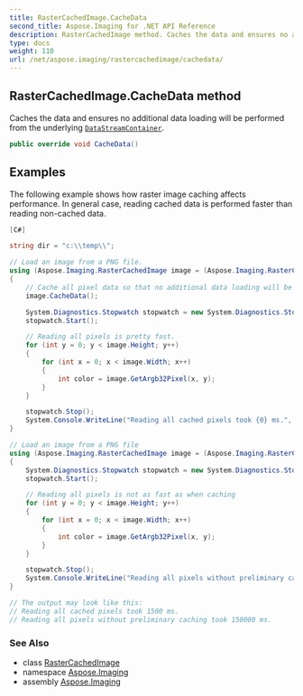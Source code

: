 ```yaml
---
title: RasterCachedImage.CacheData
second_title: Aspose.Imaging for .NET API Reference
description: RasterCachedImage method. Caches the data and ensures no additional data loading will be performed from the underlying DataStreamContainer
type: docs
weight: 110
url: /net/aspose.imaging/rastercachedimage/cachedata/
---
```

## RasterCachedImage.CacheData method

Caches the data and ensures no additional data loading will be performed from the underlying [`DataStreamContainer`](../../datastreamsupporter/datastreamcontainer/).

```csharp
public override void CacheData()
```

## Examples

The following example shows how raster image caching affects performance. In general case, reading cached data is performed faster than reading non-cached data.

```csharp
[C#]

string dir = "c:\\temp\\";

// Load an image from a PNG file.
using (Aspose.Imaging.RasterCachedImage image = (Aspose.Imaging.RasterCachedImage)Aspose.Imaging.Image.Load(dir + "sample.png"))
{
    // Cache all pixel data so that no additional data loading will be performed from the underlying data stream
    image.CacheData();

    System.Diagnostics.Stopwatch stopwatch = new System.Diagnostics.Stopwatch();
    stopwatch.Start();

    // Reading all pixels is pretty fast.
    for (int y = 0; y < image.Height; y++)
    {
        for (int x = 0; x < image.Width; x++)
        {
            int color = image.GetArgb32Pixel(x, y);
        }
    }

    stopwatch.Stop();
    System.Console.WriteLine("Reading all cached pixels took {0} ms.", stopwatch.ElapsedMilliseconds);
}

// Load an image from a PNG file
using (Aspose.Imaging.RasterCachedImage image = (Aspose.Imaging.RasterCachedImage)Aspose.Imaging.Image.Load(dir + "sample.png"))
{
    System.Diagnostics.Stopwatch stopwatch = new System.Diagnostics.Stopwatch();
    stopwatch.Start();

    // Reading all pixels is not as fast as when caching
    for (int y = 0; y < image.Height; y++)
    {
        for (int x = 0; x < image.Width; x++)
        {
            int color = image.GetArgb32Pixel(x, y);
        }
    }

    stopwatch.Stop();
    System.Console.WriteLine("Reading all pixels without preliminary caching took {0} ms.", stopwatch.ElapsedMilliseconds);
}

// The output may look like this:
// Reading all cached pixels took 1500 ms.
// Reading all pixels without preliminary caching took 150000 ms.
```

### See Also

* class [RasterCachedImage](../)
* namespace [Aspose.Imaging](../../rastercachedimage/)
* assembly [Aspose.Imaging](../../../)


